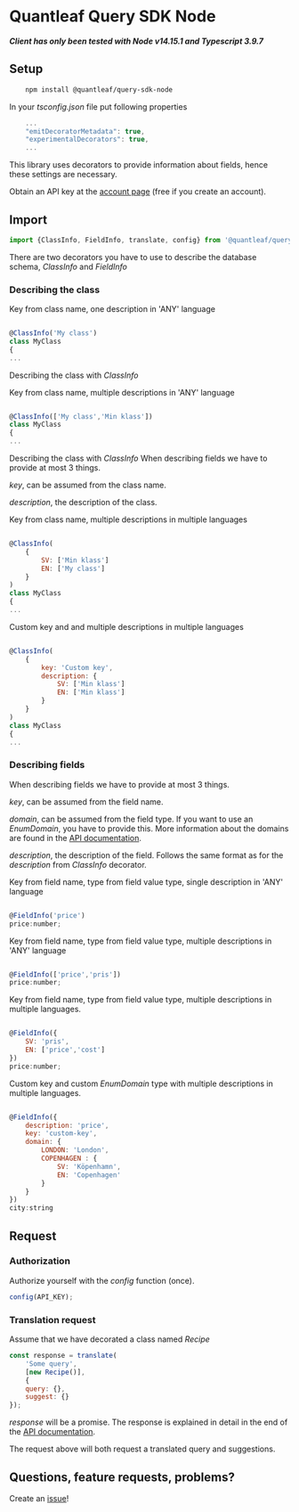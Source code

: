 # Quantleaf Query SDK Node
***Client has only been tested with Node v14.15.1 and Typescript 3.9.7***


## Setup

```bash
    npm install @quantleaf/query-sdk-node
```

In your *tsconfig.json* file put following properties
```javascript
    ...
    "emitDecoratorMetadata": true,
    "experimentalDecorators": true,
    ...
```
This library uses decorators to provide information about fields, hence these settings are necessary.

Obtain an API key at the [account page](https://account.quantleaf.com) (free if you create an account).



## Import 
```javascript 
import {ClassInfo, FieldInfo, translate, config} from '@quantleaf/query-sdk-node';

```
There are two decorators you have to use to describe the database schema, *ClassInfo* and *FieldInfo*

### Describing the class

Key from class name, one description in 'ANY' language
```javascript

@ClassInfo('My class') 
class MyClass 
{
...

```


Describing the class with *ClassInfo*

Key from class name, multiple descriptions in 'ANY' language
```javascript

@ClassInfo(['My class','Min klass']) 
class MyClass 
{
...

```

Describing the class with *ClassInfo*
When describing fields we have to provide at most 3 things. 

*key*, can be assumed from the class name.

*description*, the description of the class.


Key from class name, multiple descriptions in multiple languages
```javascript

@ClassInfo(
    {
        SV: ['Min klass']
        EN: ['My class']
    }
) 
class MyClass 
{
...
```` 

Custom key and and multiple descriptions in multiple languages
```javascript

@ClassInfo(
    {
        key: 'Custom key',
        description: {
            SV: ['Min klass']
            EN: ['Min klass']
        }
    }
) 
class MyClass 
{
...

```

### Describing fields
When describing fields we have to provide at most 3 things. 

*key*, can be assumed from the field name.

*domain*, can be assumed from the field type. If you want to use an *EnumDomain*, you have to provide this. More information about the domains are found in the [API documentation](https://github.com/quantleaf/query/blob/master/API.md).

*description*, the description of the field. Follows the same format as for the *description* from *ClassInfo* decorator.

Key from field name, type from field value type, single description in 'ANY' language
```javascript

@FieldInfo('price')
price:number;

```
Key from field name, type from field value type, multiple descriptions in 'ANY' language
```javascript

@FieldInfo(['price','pris'])
price:number;

```
Key from field name, type from field value type, multiple descriptions in multiple languages. 
```javascript

@FieldInfo({
    SV: 'pris',
    EN: ['price','cost']
})
price:number;

```

Custom key and custom *EnumDomain* type with multiple descriptions in multiple languages. 

```javascript

@FieldInfo({
    description: 'price',
    key: 'custom-key',
    domain: {
        LONDON: 'London',
        COPENHAGEN : {
            SV: 'Köpenhamn',
            EN: 'Copenhagen'
        }
    }
})
city:string

```

## Request
### Authorization
Authorize yourself with the *config* function (once).
```javascript
config(API_KEY);
```

### Translation request

Assume that we have decorated a class named *Recipe*

```javascript
const response = translate(
    'Some query',
    [new Recipe()],
    {
    query: {},
    suggest: {}
});

```

*response* will be a promise. The response is explained in detail in the end of the [API documentation](https://github.com/quantleaf/query/blob/master/API.md).

The request above will both request a translated query and suggestions. 


## Questions, feature requests, problems? 
Create an [issue](https://github.com/quantleaf/query-sdk-node/issues)!



